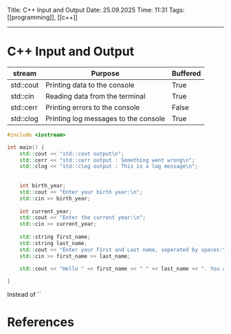 Title: C++ Input and Output
Date: 25.09.2025
Time: 11:31
Tags: [[programming]], [[c++]]

---
# C++ Input and Output

| stream    | Purpose                              | Buffered |
| --------- | ------------------------------------ | -------- |
| std::cout | Printing data to the console         | True     |
| std::cin  | Reading data from the terminal       | True     |
| std::cerr | Printing errors to the console       | False    |
| std::clog | Printing log messages to the console | True     |

```c++
#include <iostream>

int main() {
	std::cout << "std::cout output\n";
	std::cerr << "std::cerr output : Something went wrong\n";
	std::clog << "std::clog output : This is a log message\n";
	
	
	int birth_year;
	std::cout << "Enter your birth year:\n";
	std::cin >> birth_year;
	
	int current_year;
	std::cout << "Enter the current year:\n";
	std::cin >> current_year;
	
	std::string first_name;
	std::string last_name;
	std::cout << "Enter your First and Last name, seperated by spaces:\n";
	std::cin >> first_name >> last_name;
	
	std::cout << "Hello " << first_name << " " << last_name << ". You are born in " << birth_year << " and are now " << current_year - birth_year << " years old.";

}
```

Instead of ``
# References
